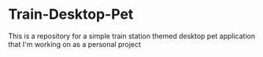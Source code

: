 # Train-Desktop-Pet

This is a repository for a simple train station themed desktop pet application that 
I'm working on as a personal project
